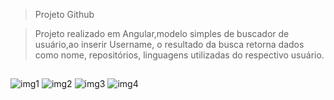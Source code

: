 >Projeto Github

>Projeto realizado em Angular,modelo simples de buscador de usuário,ao inserir Username, o resultado da busca retorna dados como nome, repositórios, linguagens utilizadas do respectivo usuário.<h2>
  
![img1](https://user-images.githubusercontent.com/71324013/161405252-b2701c86-b4a4-4f9d-bbd8-b63fb6d76396.png)
![img2](https://user-images.githubusercontent.com/71324013/161408510-b6e10717-170e-468c-8b03-63ef4436635e.JPG)
![img3](https://user-images.githubusercontent.com/71324013/161408514-af8a6cc8-c831-497a-801f-3a599e8cc604.JPG)
![img4](https://user-images.githubusercontent.com/71324013/161408520-6b1fc903-597e-49ad-ae1b-7951c6f7bde1.JPG)


